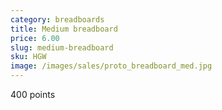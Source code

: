 ```yaml
---
category: breadboards
title: Medium breadboard
price: 6.00
slug: medium-breadboard
sku: HGW
image: /images/sales/proto_breadboard_med.jpg
---
```

400 points

